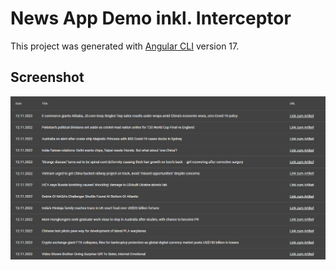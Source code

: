 # News App Demo inkl. Interceptor

This project was generated with [Angular CLI](https://github.com/angular/angular-cli) version 17.

## Screenshot

![Screenshot](/src/assets/screenshot.png)